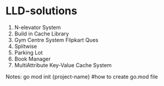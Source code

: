 # LLD-solutions
1. N-elevator System
2. Build in Cache Library
3. Gym Centre System Flipkart Ques
4. Splitwise
5. Parking Lot
6. Book Manager
7. MultiAttribute Key-Value Cache System

Notes:
go mod init {project-name} #how to create go.mod file
